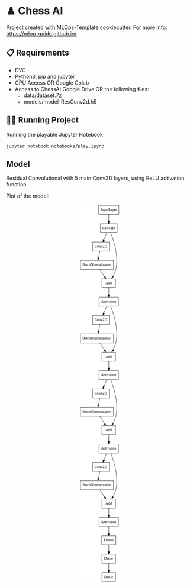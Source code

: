 # ♟ Chess AI

Project created with MLOps-Template cookiecutter. For more info: https://mlop-guide.github.io/


## 📋 Requirements

* DVC
* Python3, pip and jupyter
* GPU Access OR Google Colab
* Access to ChessAI Google Drive OR the following files:
    - data/dataset.7z
    - models/model-ResConv2d.h5

## 🏃🏻 Running Project

Running the playable Jupyter Notebook
```
jupyter notebook notebooks/play.ipynb
```

## Model

Residual Convolutional with 5 main Conv2D layers, using ReLU activation function.


Plot of the model:
<center>
<img src="results/model.png">
</center>

